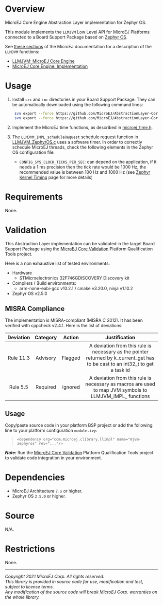 # Overview

MicroEJ Core Engine Abstraction Layer implementation for Zephyr OS.

This module implements the `LLMJVM` Low Level API for MicroEJ Platforms connected to a Board Support Package based on [Zephyr OS](https://www.zephyrproject.org/).

See [these sections](https://docs.microej.com/en/latest/PlatformDeveloperGuide/appendix/llapi.html#llmjvm-microej-core-engine) of the MicroEJ documentation for a description of the `LLMJVM` functions:
- [LLMJVM: MicroEJ Core Engine](https://docs.microej.com/en/latest/PlatformDeveloperGuide/appendix/llapi.html#llmjvm-microej-core-engine)
- [MicroEJ Core Engine: Implementation](https://docs.microej.com/en/latest/PlatformDeveloperGuide/coreEngine.html#implementation)

# Usage

1. Install ``src`` and ``inc`` directories in your Board Support Package. They can be automatically downloaded using the following command lines:
   ```sh
    svn export --force https://github.com/MicroEJ/AbstractionLayer-Core-Zephyr/trunk/inc [path_to_bsp_directory]    
    svn export --force https://github.com/MicroEJ/AbstractionLayer-Core-Zephyr/trunk/src [path_to_bsp_directory]
   ```

2. Implement the MicroEJ time functions, as described in [microej_time.h](./inc/microej_time.h).

3. The `LLMJVM_IMPL_scheduleRequest` schedule request function in [LLMJVM_ZephyrOS.c](./src/LLMJVM_ZephyrOS.c) uses a software timer. In order to correctly schedule MicroEJ threads, check the following elements in the Zephyr OS configuration file:

   - `CONFIG_SYS_CLOCK_TICKS_PER_SEC`: can depend on the application, if it needs a 1 ms precision then the tick rate would be 1000 Hz, the recommended value is between 100 Hz and 1000 Hz (see [Zephyr Kernel Timing](https://docs.zephyrproject.org/2.5.0/reference/kernel/timing/clocks.html) page for more details)

# Requirements

None.

# Validation

This Abstraction Layer implementation can be validated in the target Board Support Package using the [MicroEJ Core Validation](https://github.com/MicroEJ/PlatformQualificationTools/tree/master/tests/core/java/microej-core-validation) Platform Qualification Tools project.

Here is a non exhaustive list of tested environments:
- Hardware
  - STMicroelectronics 32F746GDISCOVERY Discovery kit
- Compilers / Build environments:
  - arm-none-eabi-gcc v10.2.1 / cmake v3.20.0, ninja v1.10.2
- Zephyr OS v2.5.0

## MISRA Compliance

The implementation is MISRA-compliant (MISRA C 2012). It has been verified with cppcheck v2.4.1. 
Here is the list of deviations:

| Deviation | Category |   Action   |                                                 Justification                                                                     |
|:---------:|:--------:|:----------:|:---------------------------------------------------------------------------------------------------------------------------------:|
| Rule 11.3 | Advisory | Flagged    | A deviation from this rule is necessary as the pointer returned by k_current_get has to be cast to an int32_t to get a task id    |
| Rule 5.5  | Required | Ignored    | A deviation from this rule is necessary as macros are used to map JVM symbols to LLMJVM_IMPL_ functions	               		   | 
  
## Usage

Copy/paste source code in your platform BSP project or add the following line to your platform configuration `module.ivy`:
> `<dependency org="com.microej.clibrary.llimpl" name="mjvm-zephyros" rev="..."/>`

**_Note:_**  Run the [MicroEJ Core Validation](https://github.com/MicroEJ/PlatformQualificationTools/tree/master/tests/core/java/microej-core-validation) Platform Qualification Tools project to validate code integration in your environment.

# Dependencies

- MicroEJ Architecture ``7.x`` or higher.
- Zephyr OS ``2.5.0`` or higher.

# Source

N/A.

# Restrictions

None.

---
_Copyright 2021 MicroEJ Corp. All rights reserved._  
_This library is provided in source code for use, modification and test, subject to license terms._    
_Any modification of the source code will break MicroEJ Corp. warranties on the whole library._
